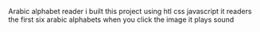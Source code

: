  Arabic alphabet reader 
 i built this project using htl css javascript
it readers the first six arabic  alphabets 
when you click the image it plays sound 
